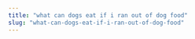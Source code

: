 ```yaml
---
title: "what can dogs eat if i ran out of dog food"
slug: "what-can-dogs-eat-if-i-ran-out-of-dog-food"
---
```


